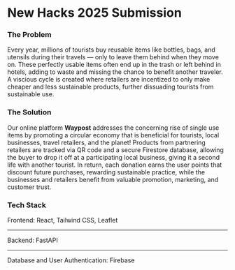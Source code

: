 # New Hacks 2025 Submission

### The Problem

Every year, millions of tourists buy reusable items like bottles, bags, and utensils during their travels — only to leave them behind when they move on. These perfectly usable items often end up in the trash or left behind in hotels, adding to waste and missing the chance to benefit another traveler. A viscious cycle is created where retailers are incentized to only make cheaper and less sustainable products, further dissuading tourists from sustainable use. 

### The Solution

Our online platform **Waypost** addresses the concerning rise of single use items by promoting a circular economy that is beneficial for tourists, local businesses, travel retailers, and the planet! Products from partnering retailers are tracked via QR code and a secure Firestore database, allowing the buyer to drop it off at a participating local business, giving it a second life with another tourist. In return, each donation earns the user points that discount future purchases, rewarding sustainable practice, while the businesses and retailers benefit from valuable promotion, marketing, and customer trust. 

### Tech Stack

Frontend: React, Tailwind CSS, Leaflet

---

Backend: FastAPI

---

Database and User Authentication: Firebase 
